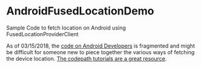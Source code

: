 # AndroidFusedLocationDemo
Sample Code to fetch location on Android using FusedLocationProviderClient

As of 03/15/2018, the [code on Android Developers](https://developer.android.com/training/location/retrieve-current.html) is fragmented and might be difficult for someone new to piece together the various ways of fetching the device location. [The codepath tutorials are a great resource](https://github.com/codepath/android_guides/wiki/Retrieving-Location-with-LocationServices-API).
